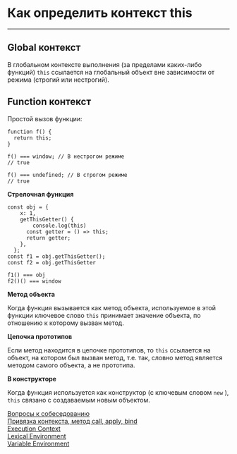 # Как определить контекст this
____

## Global контекст

В глобальном контексте выполнения (за пределами каких-либо функций) `this` ссылается на глобальный объект вне зависимости от режима (строгий или нестрогий).


## Function контекст

Простой вызов функции:

```
function f() {
  return this;
}

f() === window; // В нестрогом режиме
// true

f() === undefined; // В строгом режиме
// true

```
**Cтрелочная функция**
```
const obj = {
    x: 1,
    getThisGetter() {
        console.log(this)
      const getter = () => this;
      return getter;
    },
  };
const f1 = obj.getThisGetter();
const f2 = obj.getThisGetter

f1() === obj
f2()() === window
```

**Метод объекта**

Когда функция вызывается как метод объекта, используемое в этой функции ключевое слово `this` принимает значение объекта, по отношению к которому вызван метод.

**Цепочка прототипов**

Если метод находится в цепочке прототипов, то `this` ссылается на объект, на котором был вызван метод, т.е. так, словно метод является методом самого объекта, а не прототипа.

**В конструкторе**

Когда функция используется как конструктор (с ключевым словом `new` ), `this` связано с создаваемым новым объектом.

[Вопросы к собеседованию](../../README.md)<br>
[Привязка контекста, метод call, apply, bind](./methods.md)<br>
[Execution Context](./executionContext.md)<br>
[Lexical Environment](./LexicalEnvironment.md)<br>
[Variable Environment](./variableEnvironment.md)<br>